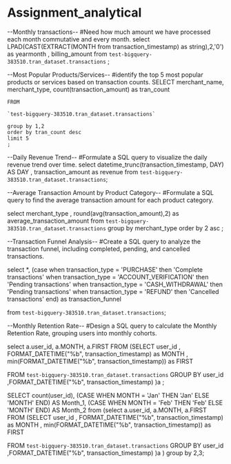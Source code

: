 # Assignment_analytical

--Monthly transactions--
#Need how much amount we have processed each month commutative and every month.
select LPAD(CAST(EXTRACT(MONTH from transaction_timestamp) as string),2,'0') as yearmonth
, billing_amount
from `test-bigquery-383510.tran_dataset.transactions`
;

--Most Popular Products/Services--
#identify the top 5 most popular products or services based on transaction counts.
SELECT 
merchant_name,
merchant_type,
count(transaction_amount) as tran_count

    FROM

    `test-bigquery-383510.tran_dataset.transactions`

    group by 1,2
    order by tran_count desc
    limit 5
    ;

--Daily Revenue Trend--
#Formulate a SQL query to visualize the daily revenue trend over time.
select datetime_trunc(transaction_timestamp, DAY) AS DAY
, transaction_amount as revenue
from
`test-bigquery-383510.tran_dataset.transactions`;

--Average Transaction Amount by Product Category--
#Formulate a SQL query to find the average transaction amount for each product category.

select
merchant_type
, round(avg(transaction_amount),2) as average_transaction_amount
from
`test-bigquery-383510.tran_dataset.transactions`
group by merchant_type
order by 2 asc
;

--Transaction Funnel Analysis--
#Create a SQL query to analyze the transaction funnel, including completed, pending, and cancelled transactions.

select *,
(case when transaction_type = 'PURCHASE' then 'Complete transactions'
when transaction_type = 'ACCOUNT_VERIFICATION' then 'Pending transactions'
when transaction_type = 'CASH_WITHDRAWAL' then 'Pending transactions'
when transaction_type = 'REFUND' then 'Cancelled transactions'
end) as transaction_funnel

from
`test-bigquery-383510.tran_dataset.transactions`;

--Monthly Retention Rate--
#Design a SQL query to calculate the Monthly Retention Rate, grouping users into monthly cohorts.

select a.user_id, a.MONTH, a.FIRST
FROM
(SELECT
  user_id
  , FORMAT_DATETIME("%b", transaction_timestamp) as MONTH
  , min(FORMAT_DATETIME("%b", transaction_timestamp)) as FIRST
  
FROM
`test-bigquery-383510.tran_dataset.transactions`
  GROUP BY user_id
  ,FORMAT_DATETIME("%b", transaction_timestamp)
)a
;

SELECT
  count(user_id),
(CASE WHEN MONTH = 'Jan' THEN 'Jan' ELSE 'MONTH' END) AS Month_1,
(CASE WHEN MONTH = 'Feb' THEN 'Feb' ELSE 'MONTH' END) AS Month_2
  from
(select a.user_id, a.MONTH, a.FIRST
FROM
(SELECT
  user_id
  , FORMAT_DATETIME("%b", transaction_timestamp) as MONTH
  , min(FORMAT_DATETIME("%b", transaction_timestamp)) as FIRST
  
FROM
`test-bigquery-383510.tran_dataset.transactions`
  GROUP BY user_id
  ,FORMAT_DATETIME("%b", transaction_timestamp)
)a
)
group by 2,3;

